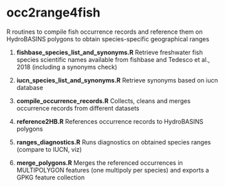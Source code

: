 # occ2range4fish

R routines to compile fish occurrence records and reference them on HydroBASINS polygons to obtain species-specific geographical ranges


1. **fishbase_species_list_and_synonyms.R** Retrieve freshwater fish species scientific names available from fishbase and Tedesco et al., 2018 (including a synonyms check)

2. **iucn_species_list_and_synonyms.R** Retrieve synonyms based on iucn database

3. **compile_occurrence_records.R** Collects, cleans and merges occurrence records from different datasets

4. **reference2HB.R** References occurrence records to HydroBASINS polygons

5. **ranges_diagnostics.R** Runs diagnostics on obtained species ranges (compare to IUCN, viz)

6. **merge_polygons.R** Merges the referenced occurrences in MULTIPOLYGON features (one multipoly per species) and exports a GPKG feature collection
